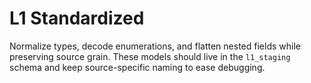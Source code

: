 # L1 Standardized

Normalize types, decode enumerations, and flatten nested fields while preserving source grain. These models should live in the `l1_staging` schema and keep source-specific naming to ease debugging.
